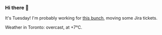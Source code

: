 ### Hi there :wave:

It's Tuesday! I'm probably working for [this bunch](https://github.com/kohofinancial), moving some Jira tickets.

Weather in Toronto: overcast, at +7°C.
